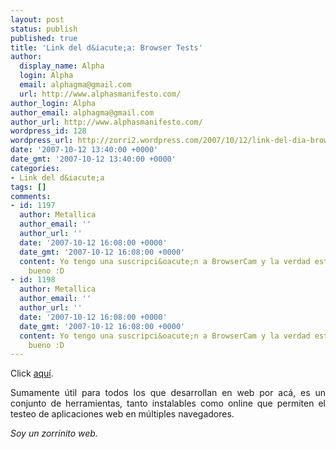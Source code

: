 ```yaml
---
layout: post
status: publish
published: true
title: 'Link del d&iacute;a: Browser Tests'
author:
  display_name: Alpha
  login: Alpha
  email: alphagma@gmail.com
  url: http://www.alphasmanifesto.com/
author_login: Alpha
author_email: alphagma@gmail.com
author_url: http://www.alphasmanifesto.com/
wordpress_id: 128
wordpress_url: http://zorri2.wordpress.com/2007/10/12/link-del-dia-browser-tests/
date: '2007-10-12 13:40:00 +0000'
date_gmt: '2007-10-12 13:40:00 +0000'
categories:
- Link del d&iacute;a
tags: []
comments:
- id: 1197
  author: Metallica
  author_email: ''
  author_url: ''
  date: '2007-10-12 16:08:00 +0000'
  date_gmt: '2007-10-12 16:08:00 +0000'
  content: Yo tengo una suscripci&oacute;n a BrowserCam y la verdad est&aacute; MUY
    bueno :D
- id: 1198
  author: Metallica
  author_email: ''
  author_url: ''
  date: '2007-10-12 16:08:00 +0000'
  date_gmt: '2007-10-12 16:08:00 +0000'
  content: Yo tengo una suscripci&oacute;n a BrowserCam y la verdad est&aacute; MUY
    bueno :D
---
```

<div style="text-align:justify;">Click <a href="http://www.smashingmagazine.com/2007/10/02/browser-tests-services-and-compatibility-test-suites/">aqu&iacute;</a>.</p>
<p>Sumamente &uacute;til para todos los que desarrollan en web por ac&aacute;, es un conjunto de herramientas, tanto instalables como online que permiten el testeo de aplicaciones web en m&uacute;ltiples navegadores.</p>
<p><span style="font-style:italic;">Soy un zorrinito web.</span></div>
